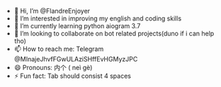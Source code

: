 - 👋 Hi, I’m @FlandreEnjoyer
- 👀 I’m interested in improving my english and coding skills
- 🌱 I’m currently learning python aiogram 3.7
- 💞️ I’m looking to collaborate on bot related projects(duno if i can help tho)
- 📫 How to reach me: Telegram @MInajeJhvfFGwULAziSHffEvHGMyzJPC 
- 😄 Pronouns: 内个 ( neì gè) 
- ⚡ Fun fact: Tab should consist 4 spaces

<!---
FlandreEnjoyer/FlandreEnjoyer is a ✨ special ✨ repository because its `README.md` (this file) appears on your GitHub profile.
You can click the Preview link to take a look at your changes.
--->
<!-- wow -->

